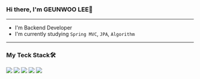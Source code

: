 ### Hi there, I'm GEUNWOO LEE👋
---
- I'm Backend Developer
- I'm currently studying `Spring MVC`, `JPA`, `Algorithm`
---
### My Teck Stack🛠
<img src="https://img.shields.io/badge/Spring-6DB33F?style=for-the-badge&logo=Spring&logoColor=white"> <img src="https://img.shields.io/badge/Spring Boot-6DB33F?style=for-the-badge&logo=Spring Boot&logoColor=white"> <img src="https://img.shields.io/badge/MySQL-4479A1?style=for-the-badge&logo=MySQL&logoColor=white"> <img src="https://img.shields.io/badge/MongoDB-47A248?style=for-the-badge&logo=MongoDB&logoColor=white"> <img src="https://img.shields.io/badge/GitKraken-179287?style=for-the-badge&logo=GitKraken&logoColor=white"> 
